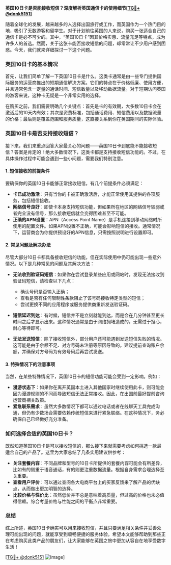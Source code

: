 **英国10日卡是否能接收短信？深度解析英国通信卡的使用细节[[TG💪+ @donk5151](https://t.me/s/donk5151)]**

随着全球化的发展，越来越多的人选择出国旅行或工作，而英国作为一个热门目的地，吸引了无数游客和留学生。对于计划前往英国的人来说，购买一张适合自己的通信卡是必不可少的。其中，“英国10日卡”因其价格实惠、流量充足等特点，成为许多人的首选。然而，关于这张卡能否接收短信的问题，却常常让不少用户感到困惑。今天，我们就来详细探讨一下这个问题。

### 英国10日卡的基本情况

首先，让我们简单了解一下英国10日卡是什么。这类卡通常是由一些专门提供国际服务的运营商推出的短期通信解决方案。它们的特点在于价格低廉、使用方便，并且通常包含一定量的通话时间、短信数量以及移动数据流量。对于短期访问英国的游客来说，这种卡无疑是一个非常实用的选择。

在购买之前，我们需要明确几个关键点：首先是卡的有效期，大多数10日卡会在激活后的10天内有效；其次是资费标准，包括通话费用、短信费用以及数据流量的价格；最后则是覆盖范围和服务质量，这直接关系到你在英国期间的实际体验。

### 英国10日卡是否支持接收短信？

接下来，我们来重点回答大家最关心的问题——英国10日卡到底能不能接收短信？答案是肯定的！绝大多数情况下，这类卡都是支持接收短信功能的。不过，在具体操作过程中可能会遇到一些小问题，需要我们特别注意。

#### 1. 短信接收的前提条件

要确保你的英国10日卡能够正常接收短信，有几个前提条件必须满足：

- **卡已成功激活**：只有当你的卡被正确激活后，才能正常使用其提供的各项服务，包括短信接收。
- **网络信号良好**：即使卡本身支持短信功能，但如果所在地区的网络信号较弱或者完全没有信号，那么接收短信就会变得困难甚至不可能。
- **正确的APN设置**：APN（Access Point Name）是手机连接到移动网络时所使用的配置文件。如果APN设置不正确，可能会影响短信的接收。通常情况下，运营商会为你提供预设好的APN信息，只需按照说明进行设置即可。

#### 2. 常见问题及解决办法

尽管大部分10日卡都具备接收短信的功能，但在实际使用中仍可能出现一些意外情况。以下是几种常见的问题及其解决方法：

- **无法收到验证码短信**：如果你在尝试登录某些应用或网站时，发现无法接收到验证码短信，请检查以下几点：
  - 确认号码是否输入正确；
  - 查看是否有任何限制性条款阻止了该号码接收特定类型的短信；
  - 尝试更换不同的应用程序或服务提供商重新发送验证码。
  
- **短信延迟到达**：有时候，短信并不是立刻就能到达，而是会在几分钟甚至更长时间之后才显示出来。这种情况通常是由于网络拥堵造成的，无需过于担心，耐心等待即可。

- **无法发送短信**：除了接收短信外，部分用户还可能遇到发送短信失败的情况。这可能是由于余额不足、对方号码未注册等原因导致的。建议提前查询账户余额，并确保对方号码为有效号码后再尝试发送。

#### 3. 特殊情况下的注意事项

当然，在某些特殊情况下，英国10日卡的短信功能可能会受到一定影响。例如：

- **漫游状态下**：如果你在离开英国本土进入其他国家时继续使用此卡，则可能会因为漫游规则的不同而导致短信无法正常接收。因此，在出国前最好提前咨询运营商相关政策。
- **紧急联系需求**：虽然大多数情况下都可以通过电话或者在线聊天工具完成沟通，但仍有少数场合需要依赖传统短信来进行紧急联络。在这种情况下，务必确保自己已经做好充分准备。

### 如何选择合适的英国10日卡？

既然知道英国10日卡是可以接收短信的，那么接下来就需要考虑如何挑选一款最适合自己的产品了。这里为大家总结了几条实用建议供参考：

- **关注套餐内容**：不同品牌和型号的10日卡所提供的套餐内容可能会有所差异，比如有的侧重于语音通话，有的则更注重数据流量。根据自身需求合理选择至关重要。
- **查看用户评价**：可以通过查阅各大电商平台上的买家反馈来了解产品的优缺点，从而做出更加明智的选择。
- **比较价格与性价比**：虽然低价并不总是意味着高质量，但过高的价格也未必值得信赖。综合考量价格与性能之间的平衡点非常重要。

### 总结

综上所述，英国10日卡确实可以用来接收短信，并且只要满足相关条件并妥善处理可能出现的问题，就能享受到顺畅便捷的服务体验。希望本文能够帮助到那些正在考虑购买此类产品的朋友们，让大家能够在英国之旅中更加从容自在地享受数字生活！

[[TG💪+ @donk5151](https://t.me/s/donk5151) ![Image](https://i.postimg.cc/rwNCRYN7/Snipaste-2025-04-30-17-27-05.png)]